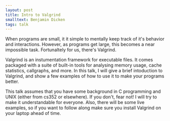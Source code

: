 ```yaml
---
layout: post
title: Intro to Valgrind
smalltext: Benjamin Dicken
tags: talk
---
```


When programs are small, it it simple to mentally keep track of it's behavior and interactions.
However, as programs get large, this becomes a near impossible task. Fortunaltely for us, there's Valgrind.

Valgrind is an instumentation framework for executable files. It comes packaged with a suite of built-in tools
for analysing memory usage, cache statistics, callgraphs, and more. In this talk, I will give a brief
intoduction to Valgrind, and show a few examples of how to use it to make your programs better.

This talk assumes that you have some background in C programming and UNIX (either from cs352 or elsewhere).
If you don't, fear not! I will try to make it understandable for everyone. Also, there will be some live 
examples, so if you want to follow along make sure you install Valgrind on your laptop ahead of time.
